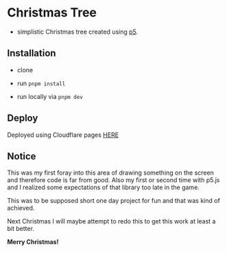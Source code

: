 # Christmas Tree

- simplistic Christmas tree created using [p5](https://p5js.org/).

## Installation

- clone

- run `pnpm install`

- run locally via `pnpm dev`

## Deploy

Deployed using Cloudflare pages [HERE](https://christmas-tree.christmas/)

## Notice

This was my first foray into this area of drawing something on the screen and therefore code is far from good.
Also my first or second time with p5.js and I realized some expectations of that library too late in the game.

This was to be supposed short one day project for fun and that was kind of achieved.

Next Christmas I will maybe attempt to redo this to get this work at least a bit better.

**Merry Christmas!**
